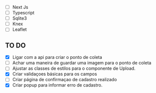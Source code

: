 - [ ] Next Js
- [ ] Typescript
- [ ] Sqlite3
- [ ] Knex
- [ ] Leaflet

## TO DO
- [x] Ligar com a api para criar o ponto de coleta
- [ ] Achar uma maneira de guardar uma imagem para o ponto de coleta
- [ ] Ajustar as classes de estilos para o componente de Upload.
- [x] Criar validaçoes básicas para os campos
- [ ] Criar página de confirmaçao de cadastro realizado
- [x] Criar popup para informar erro de cadastro.
